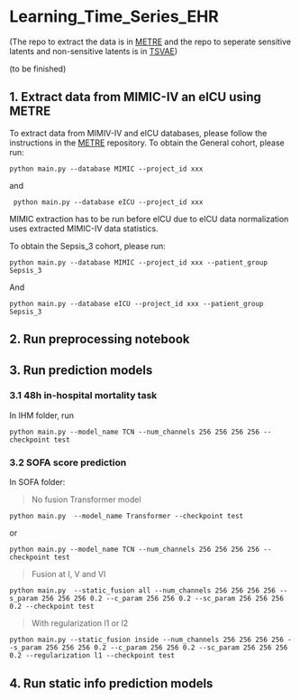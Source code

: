 # Learning_Time_Series_EHR

(The repo to extract the data is in [METRE](https://github.com/weiliao97/METRE) and the repo to seperate sensitive latents and non-sensitive latents is in [TSVAE](https://github.com/weiliao97/TSVAE))

(to be finished)

## 1. Extract data from MIMIC-IV an eICU using METRE 
To extract data from MIMIV-IV and eICU databases, please follow the instructions in the [METRE](https://github.com/weiliao97/METRE) repository. To obtain the General cohort, please run:

    python main.py --database MIMIC --project_id xxx
   
  and 
  
     python main.py --database eICU --project_id xxx

MIMIC extraction has to be run before eICU due to eICU data normalization uses extracted MIMIC-IV data statistics. 

To obtain the Sepsis_3 cohort, please run:

    python main.py --database MIMIC --project_id xxx --patient_group Sepsis_3

And 

    python main.py --database eICU --project_id xxx --patient_group Sepsis_3


## 2. Run preprocessing notebook 
## 3. Run prediction models 
### 3.1 48h in-hospital mortality task
In IHM folder, run

    python main.py --model_name TCN --num_channels 256 256 256 256 --checkpoint test 
### 3.2 SOFA score prediction 
In SOFA folder: 
> No fusion Transformer model

    python main.py  --model_name Transformer --checkpoint test

or 

    python main.py --model_name TCN --num_channels 256 256 256 256 --checkpoint test 
> Fusion at I, V and VI 

    python main.py  --static_fusion all --num_channels 256 256 256 256 --s_param 256 256 256 0.2 --c_param 256 256 0.2 --sc_param 256 256 256 0.2 --checkpoint test
> With regularization l1 or l2 

    python main.py --static_fusion inside --num_channels 256 256 256 256 --s_param 256 256 256 0.2 --c_param 256 256 0.2 --sc_param 256 256 256 0.2 --regularization l1 --checkpoint test 
   
## 4. Run static info prediction models
